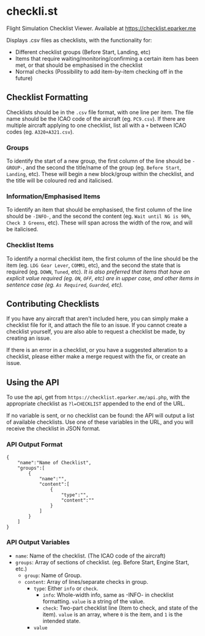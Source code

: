 # checkli.st

Flight Simulation Checklist Viewer. Available at https://checklist.eparker.me

Displays .csv files as checklists, with the functionality for:

- Different checklist groups (Before Start, Landing, etc)
- Items that require waiting/monitoring/confirming a certain item has been met, or that should be emphasised in the checklist
- Normal checks (Possibility to add item-by-item checking off in the future)

## Checklist Formatting

Checklists should be in the `.csv` file format, with one line per item. The file name should be the ICAO code of the aircraft (eg. `PC9.csv`). If there are multiple aircraft applying to one checklist, list all with a `+` between ICAO codes (eg. `A320+A321.csv`).

### Groups

To identify the start of a new group, the first column of the line should be `-GROUP-`, and the second the title/name of the group (eg. `Before Start`, `Landing`, etc). These will begin a new block/group within the checklist, and the title will be coloured red and italicised.

### Information/Emphasised Items

To identify an item that should be emphasised, the first column of the line should be `-INFO-`, and the second the content (eg. `Wait until NG is 90%`, `Check 3 Greens`, etc). These will span across the width of the row, and will be italicised.

### Checklist Items

To identify a normal checklist item, the first column of the line should be the item (eg. `LDG Gear Lever`, `COMM1`, etc), and the second the state that is required (eg. `DOWN`, `Tuned`, etc).
_It is also preferred that items that have an explicit value required (eg. `ON`, `OFF`, etc) are in upper case, and other items in sentence case (eg. `As Required`, `Guarded`, etc)._

## Contributing Checklists

If you have any aircraft that aren't included here, you can simply make a checklist file for it, and attach the file to an issue. If you cannot create a checklist yourself, you are also able to request a checklist be made, by creating an issue.

If there is an error in a checklist, or you have a suggested alteration to a checklist, please either make a merge request with the fix, or create an issue.

## Using the API
To use the api, get from `https://checklist.eparker.me/api.php`, with the appropriate checklist as `?l=CHECKLIST` appended to the end of the URL.

If no variable is sent, or no checklist can be found: the API will output a list of available checklists. Use one of these variables in the URL, and you will receive the checklist in JSON format.

### API Output Format

```
{
    "name":"Name of Checklist",
    "groups":[
        {
            "name":"",
            "content":[
                {
                    "type":"",
                    "content":""
                }
            ]
        }
    ]
}
```

### API Output Variables
- `name`: Name of the checklist. (The ICAO code of the aircraft)
- `groups`: Array of sections of checklist. (eg. Before Start, Engine Start, etc.)
  - `group`: Name of Group.
  - `content`: Array of lines/separate checks in group.
    - `type`: Either `info` or `check`.
      - `info`: Whole-width info, same as -INFO- in checklist formatting. `value` is a string of the value.
      - `check`: Two-part checklist line (Item to check, and state of the item). `value` is an array, where `0` is the item, and `1` is the intended state.
    - `value`
